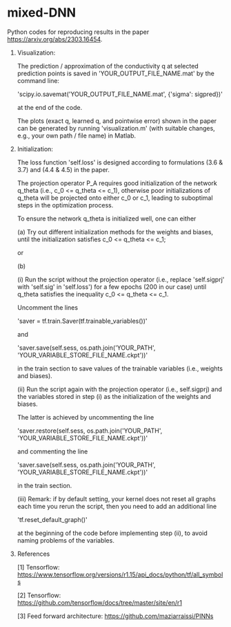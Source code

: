 # mixed-DNN
Python codes for reproducing results in the paper https://arxiv.org/abs/2303.16454.


1. Visualization:

   The prediction / approximation of the conductivity q at selected prediction points is saved in 'YOUR_OUTPUT_FILE_NAME.mat' by the command line:
   
   'scipy.io.savemat('YOUR_OUTPUT_FILE_NAME.mat', {'sigma': sigpred})'
   
   at the end of the code. 


   The plots (exact q, learned q, and pointwise error) shown in the paper can be generated by running 'visualization.m' (with suitable changes, e.g., your own path / file name) in Matlab.




2. Initialization:

   The loss function 'self.loss' is designed according to formulations (3.6 & 3.7) and (4.4 & 4.5) in the paper.

   The projection operator P_A requires good initialization of the network q_theta (i.e., c_0 <= q_theta <= c_1), otherwise poor initializations of q_theta will be projected onto either c_0 or c_1, leading to suboptimal steps in the optimization process.

   To ensure the network q_theta is initialized well, one can either

   (a) Try out different initialization methods for the weights and biases, until the initialization satisfies c_0 <= q_theta <= c_1;

   or

   (b)

   (i) Run the script without the projection operator (i.e., replace 'self.sigprj' with 'self.sig' in 'self.loss') for a few epochs (200 in our case) until q_theta satisfies the inequality c_0 <= q_theta <= c_1.

      Uncomment the lines

      'saver = tf.train.Saver(tf.trainable_variables())'

      and

      'saver.save(self.sess, os.path.join('YOUR_PATH', 'YOUR_VARIABLE_STORE_FILE_NAME.ckpt'))'

      in the train section to save values of the trainable variables (i.e., weights and biases).


   (ii) Run the script again with the projection operator (i.e., self.sigprj) and the variables stored in step (i) as the initialization of the weights and biases.

      The latter is achieved by uncommenting the line

      'saver.restore(self.sess, os.path.join('YOUR_PATH', 'YOUR_VARIABLE_STORE_FILE_NAME.ckpt'))'

      and commenting the line
   
      'saver.save(self.sess, os.path.join('YOUR_PATH', 'YOUR_VARIABLE_STORE_FILE_NAME.ckpt'))'

      in the train section.


   (iii) Remark: if by default setting, your kernel does not reset all graphs each time you rerun the script, then you need to add an additional line

      'tf.reset_default_graph()'

      at the beginning of the code before implementing step (ii), to avoid naming problems of the variables.



3. References

   [1] Tensorflow: https://www.tensorflow.org/versions/r1.15/api_docs/python/tf/all_symbols

   [2] Tensorflow: https://github.com/tensorflow/docs/tree/master/site/en/r1

   [3] Feed forward architecture: https://github.com/maziarraissi/PINNs







